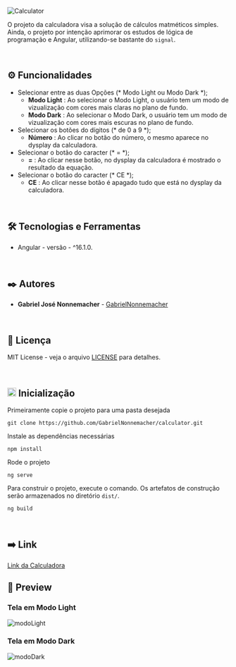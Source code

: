 ![Calculator](https://github.com/GabrielNonnemacher/calculator/assets/87139289/4fea36f0-ae86-4de1-8785-aaec35f1ea57)

O projeto da calculadora visa a solução de cálculos matméticos simples. Ainda, o projeto por intenção aprimorar os estudos de lógica de programação e Angular, utilizando-se bastante do `signal`.

<br/>

## ⚙️ Funcionalidades

* Selecionar entre as duas Opções (* Modo Light ou Modo Dark *); 
  * **Modo Light** : Ao selecionar o Modo Light, o usuário tem um modo de vizualização com cores mais claras no plano de fundo.
  * **Modo Dark** : Ao selecionar o Modo Dark, o usuário tem um modo de vizualização com cores mais escuras no plano de fundo.
* Selecionar os botões do dígitos (* de 0 a 9 *); 
  * **Número** : Ao clicar no botão do número, o mesmo aparece no dysplay da calculadora.
* Selecionar o botão do caracter (* = *); 
  * **=** : Ao clicar nesse botão, no dysplay da calculadora é mostrado o resultado da equação.
* Selecionar o botão do caracter (* CE *); 
  * **CE** : Ao clicar nesse botão é apagado tudo que está no dysplay da calculadora.

<br/>

## 🛠️ Tecnologias e Ferramentas

* Angular - versão - ^16.1.0.
  
<br/>

## ✒️ Autores

* **Gabriel José Nonnemacher** - [GabrielNonnemacher](https://github.com/GabrielNonnemacher)

<br/>

## 📄 Licença

MIT License - veja o arquivo [LICENSE](https://github.com/GabrielNonnemacher/calculator/blob/master/LICENSE) para detalhes.

<br/>

## <img height="20px" src="https://cdn-icons-png.flaticon.com/512/352/352163.png"> Inicialização

Primeiramente copie o projeto para uma pasta desejada
```
git clone https://github.com/GabrielNonnemacher/calculator.git
```
Instale as dependências necessárias
```
npm install
```
Rode o projeto
```
ng serve
```
Para construir o projeto, execute o comando. Os artefatos de construção serão armazenados no diretório `dist/`.
```
ng build
```

<br/>

## ➡️ Link
<a href="https://gabriel-nonnemacher-calculator.vercel.app" target="_blank" rel="noopener noreferrer">Link da Calculadora<a/>
<br/>

## 👀 Preview
### Tela em Modo Light
![modoLight](https://github.com/GabrielNonnemacher/calculator/assets/87139289/62c56f99-d1de-4d86-ab8e-e6231d7cbad2)

### Tela em Modo Dark
![modoDark](https://github.com/GabrielNonnemacher/calculator/assets/87139289/78d85d84-a259-45e9-b925-b46ea72800ba)
